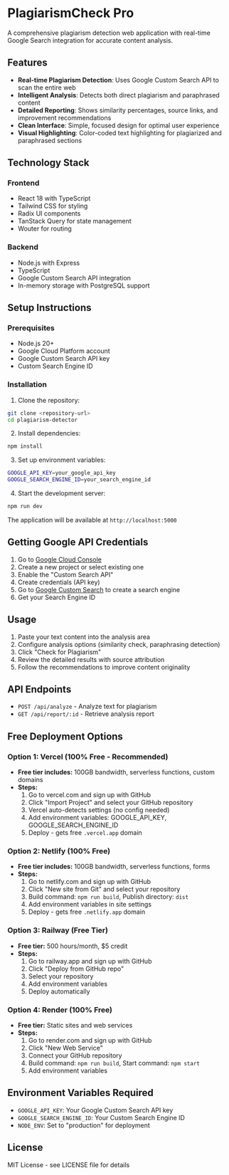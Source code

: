 # PlagiarismCheck Pro

A comprehensive plagiarism detection web application with real-time Google Search integration for accurate content analysis.

## Features

- **Real-time Plagiarism Detection**: Uses Google Custom Search API to scan the entire web
- **Intelligent Analysis**: Detects both direct plagiarism and paraphrased content
- **Detailed Reporting**: Shows similarity percentages, source links, and improvement recommendations
- **Clean Interface**: Simple, focused design for optimal user experience
- **Visual Highlighting**: Color-coded text highlighting for plagiarized and paraphrased sections

## Technology Stack

### Frontend
- React 18 with TypeScript
- Tailwind CSS for styling
- Radix UI components
- TanStack Query for state management
- Wouter for routing

### Backend
- Node.js with Express
- TypeScript
- Google Custom Search API integration
- In-memory storage with PostgreSQL support

## Setup Instructions

### Prerequisites
- Node.js 20+
- Google Cloud Platform account
- Google Custom Search API key
- Custom Search Engine ID

### Installation

1. Clone the repository:
```bash
git clone <repository-url>
cd plagiarism-detector
```

2. Install dependencies:
```bash
npm install
```

3. Set up environment variables:
```bash
GOOGLE_API_KEY=your_google_api_key
GOOGLE_SEARCH_ENGINE_ID=your_search_engine_id
```

4. Start the development server:
```bash
npm run dev
```

The application will be available at `http://localhost:5000`

## Getting Google API Credentials

1. Go to [Google Cloud Console](https://console.cloud.google.com)
2. Create a new project or select existing one
3. Enable the "Custom Search API"
4. Create credentials (API key)
5. Go to [Google Custom Search](https://cse.google.com) to create a search engine
6. Get your Search Engine ID

## Usage

1. Paste your text content into the analysis area
2. Configure analysis options (similarity check, paraphrasing detection)
3. Click "Check for Plagiarism"
4. Review the detailed results with source attribution
5. Follow the recommendations to improve content originality

## API Endpoints

- `POST /api/analyze` - Analyze text for plagiarism
- `GET /api/report/:id` - Retrieve analysis report

## Free Deployment Options

### Option 1: Vercel (100% Free - Recommended)
- **Free tier includes:** 100GB bandwidth, serverless functions, custom domains
- **Steps:**
  1. Go to vercel.com and sign up with GitHub
  2. Click "Import Project" and select your GitHub repository
  3. Vercel auto-detects settings (no config needed)
  4. Add environment variables: GOOGLE_API_KEY, GOOGLE_SEARCH_ENGINE_ID
  5. Deploy - gets free `.vercel.app` domain

### Option 2: Netlify (100% Free)
- **Free tier includes:** 100GB bandwidth, serverless functions, forms
- **Steps:**
  1. Go to netlify.com and sign up with GitHub
  2. Click "New site from Git" and select your repository
  3. Build command: `npm run build`, Publish directory: `dist`
  4. Add environment variables in site settings
  5. Deploy - gets free `.netlify.app` domain

### Option 3: Railway (Free Tier)
- **Free tier:** 500 hours/month, $5 credit
- **Steps:**
  1. Go to railway.app and sign up with GitHub
  2. Click "Deploy from GitHub repo"
  3. Select your repository
  4. Add environment variables
  5. Deploy automatically

### Option 4: Render (100% Free)
- **Free tier:** Static sites and web services
- **Steps:**
  1. Go to render.com and sign up with GitHub
  2. Click "New Web Service"
  3. Connect your GitHub repository
  4. Build command: `npm run build`, Start command: `npm start`
  5. Add environment variables

## Environment Variables Required
- `GOOGLE_API_KEY`: Your Google Custom Search API key
- `GOOGLE_SEARCH_ENGINE_ID`: Your Custom Search Engine ID
- `NODE_ENV`: Set to "production" for deployment

## License

MIT License - see LICENSE file for details